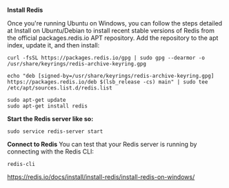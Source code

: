 **Install Redis**

Once you're running Ubuntu on Windows, you can follow the steps detailed at Install on Ubuntu/Debian to install recent stable versions of Redis from the official packages.redis.io APT repository. Add the repository to the apt index, update it, and then install:

    curl -fsSL https://packages.redis.io/gpg | sudo gpg --dearmor -o /usr/share/keyrings/redis-archive-keyring.gpg
    
    echo "deb [signed-by=/usr/share/keyrings/redis-archive-keyring.gpg] https://packages.redis.io/deb $(lsb_release -cs) main" | sudo tee 
    /etc/apt/sources.list.d/redis.list
    
    sudo apt-get update
    sudo apt-get install redis

**Start the Redis server like so:**

 
    sudo service redis-server start


**Connect to Redis**
You can test that your Redis server is running by connecting with the Redis CLI:

    redis-cli 

https://redis.io/docs/install/install-redis/install-redis-on-windows/

